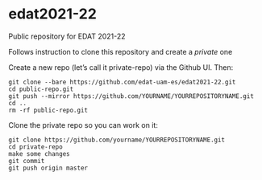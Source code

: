 # edat2021-22
Public repository for EDAT 2021-22


Follows instruction to clone this repository and create a *private* one


Create a new repo (let’s call it private-repo) via the Github UI. Then:
```
git clone --bare https://github.com/edat-uam-es/edat2021-22.git
cd public-repo.git
git push --mirror https://github.com/YOURNAME/YOURREPOSITORYNAME.git
cd ..
rm -rf public-repo.git
```
Clone the private repo so you can work on it:

```
git clone https://github.com/yourname/YOURREPOSITORYNAME.git
cd private-repo
make some changes
git commit
git push origin master
```
